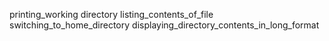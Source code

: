 printing_working directory
listing_contents_of_file
switching_to_home_directory
displaying_directory_contents_in_long_format
